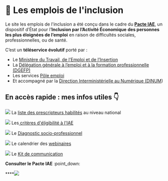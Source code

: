 # 💼 Les emplois de l'inclusion

Le site les emplois de l'inclusion a été conçu dans le cadre du [**Pacte IAE**](https://travail-emploi.gouv.fr/IMG/pdf/pacte\_d\_ambition\_iae\_sept\_2019\_synthese.pdf), un dispositif d’État pour l’**Inclusion par l’Activité Économique** **des personnes les plus éloignées de l’emploi** en raison de difficultés sociales, professionnelles, ou de santé.

C’est un **téléservice évolutif** porté par :

* Le [Ministère du Travail, de l’Emploi et de l’Insertion](https://travail-emploi.gouv.fr)
* La [Délégation générale à l’emploi et à la formation professionnelle (DGEFP)](https://travail-emploi.gouv.fr/ministere/organisation/organisation-des-directions-et-services/article/organisation-de-la-delegation-generale-a-l-emploi-et-a-la-formation)
* Les services [Pôle emploi](https://www.pole-emploi.fr/accueil/)
* Et accompagné par la [Direction Interministérielle au Numérique (DINUM](https://www.numerique.gouv.fr))

## En accès rapide : mes infos utiles 👇

![](<.gitbook/assets/edit (1).svg>) La [liste des prescripteurs habilités](pourquoi-une-plateforme-de-linclusion/qui-sont-les-differents-prescripteurs/prescripteur-habilite.md#liste-des-prescripteurs-habilites-en-national) au niveau national

![](<.gitbook/assets/award-1- (1).svg>) Les[ critères d'éligibilité à l'IAE](qui-est-eligible-iae-criteres-eligibilite/#les-criteres-administratifs)

![](.gitbook/assets/check-square.svg) Le [Diagnostic socio-professionnel](qui-est-eligible-iae-criteres-eligibilite/#diagnostic\_de\_reference)

![](.gitbook/assets/monitor.svg) Le calendrier des [webinaires](rendez-vous-webinaires/)

![](.gitbook/assets/book-open.svg) Le [Kit de communication](outils-information-communiation-de-la-plateforme/kit-de-communication/)&#x20;



&#x20;             **Consulter le Pacte IAE** :point\_down:&#x20;

****[![](.gitbook/assets/pacte\_d\_ambition\_iae\_sept\_2019\_synthese-2.png) ](https://travail-emploi.gouv.fr/IMG/pdf/pacte\_d\_ambition\_iae\_sept\_2019\_synthese.pdf)
